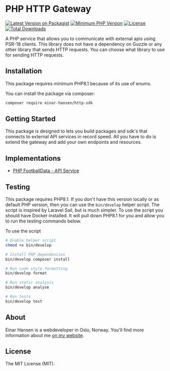 # PHP HTTP Gateway

[![Latest Version on Packagist](https://img.shields.io/packagist/v/einar-hansen/http-sdk.svg)](https://packagist.org/packages/einar-hansen/http-sdk)
[![Minimum PHP Version](https://img.shields.io/badge/php-%3E%3D%208.1-8892BF.svg)](https://php.net/)
[![License](https://img.shields.io/packagist/l/einar-hansen/http-sdk.svg)](https://packagist.org/packages/einar-hansen/http-sdk)
[![Total Downloads](https://img.shields.io/packagist/dt/einar-hansen/http-sdk.svg)](https://packagist.org/packages/einar-hansen/http-sdk)

A PHP service that allows you to communicate with external apis using PSR-18 clients. This library does not have a dependency on Guzzle or any other library that sends HTTP requests. You can choose what library to use for sending HTTP requests. 

## Installation

This package requires minimum PHP8.1 because of its use of enums.

You can install the package via composer:

```bash
composer require einar-hansen/http-sdk
```

## Getting Started

This package is designed to lets you build packages and sdk's that connects to external API services in record speed. All you have to do is extend the gateway and add your own endpoints and resources.

## Implementations

- [PHP FootballData - API Service](https://github.com/einar-hansen/php-football-data)

## Testing

This package requires PHP8.1. If you don't have this version locally or as default PHP version, then you can use the `bin/develop` helper script. The script is inspired by Laravel Sail, but is much simpler. To use the script you should have Docker installed. It will pull down PHP8.1 for you and allow you to run the testing commands below.

To use the script
```bash
# Enable helper script
chmod +x bin/develop

# Install PHP dependencies
bin/develop composer install

# Run code style formatting
bin/develop format

# Run static analysis
bin/develop analyse

# Run tests
bin/develop test
```

## About
Einar Hansen is a webdeveloper in Oslo, Norway. You'll find more information about me [on my website](https://einarhansen.dev).

## License

The MIT License (MIT).

